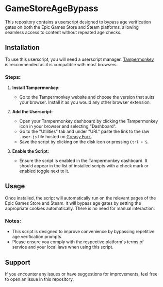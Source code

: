 # GameStoreAgeBypass

This repository contains a userscript designed to bypass age verification gates on both the Epic Games Store and Steam platforms, allowing seamless access to content without repeated age checks.

## Installation

To use this userscript, you will need a userscript manager. [Tampermonkey](https://www.tampermonkey.net/) is recommended as it is compatible with most browsers.

### Steps:

1. **Install Tampermonkey:**
   - Go to the Tampermonkey website and choose the version that suits your browser. Install it as you would any other browser extension.

2. **Add the Userscript:**
   - Open your Tampermonkey dashboard by clicking the Tampermonkey icon in your browser and selecting "Dashboard".
   - Go to the "Utilities" tab and under "URL" paste the link to the raw `.user.js` file hosted on [Greasy Fork](https://update.greasyfork.org/scripts/494477/Age%20Gate%20Bypass%20for%20Epic%20Games%20Store%20and%20Steam.user.js).
   - Save the script by clicking on the disk icon or pressing `Ctrl + S`.

3. **Enable the Script:**
   - Ensure the script is enabled in the Tampermonkey dashboard. It should appear in the list of installed scripts with a check mark or enabled toggle next to it.

## Usage

Once installed, the script will automatically run on the relevant pages of the Epic Games Store and Steam. It will bypass age gates by setting the appropriate cookies automatically. There is no need for manual interaction.

### Notes:
- This script is designed to improve convenience by bypassing repetitive age verification prompts.
- Please ensure you comply with the respective platform's terms of service and your local laws when using this script.

## Support

If you encounter any issues or have suggestions for improvements, feel free to open an issue in this repository.

